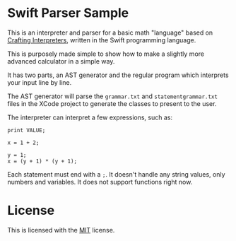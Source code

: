 # Swift Parser Sample

This is an interpreter and parser for a basic math "language" based on [Crafting Interpreters](https://www.craftinginterpreters.com), written in the Swift programming language.

This is purposely made simple to show how to make a slightly more advanced calculator in a simple way.

It has two parts, an AST generator and the regular program which interprets your input line by line.

The AST generator will parse the `grammar.txt` and `statementgrammar.txt` files in the XCode project to generate the classes to present to the user.

The interpreter can interpret a few expressions, such as:

```
print VALUE;
```

```
x = 1 + 2;
```

```
y = 1;
x = (y + 1) * (y + 1);
```

Each statement must end with a `;`. It doesn't handle any string values, only numbers and variables. It does not support functions right now.

# License

This is licensed with the [MIT](https://opensource.org/licenses/MIT) license.
